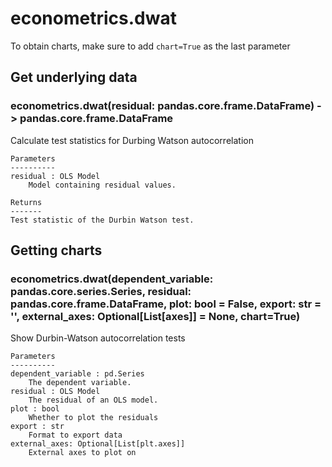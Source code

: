 # econometrics.dwat

To obtain charts, make sure to add `chart=True` as the last parameter

## Get underlying data 
### econometrics.dwat(residual: pandas.core.frame.DataFrame) -> pandas.core.frame.DataFrame

Calculate test statistics for Durbing Watson autocorrelation

    Parameters
    ----------
    residual : OLS Model
        Model containing residual values.

    Returns
    -------
    Test statistic of the Durbin Watson test.

## Getting charts 
### econometrics.dwat(dependent_variable: pandas.core.series.Series, residual: pandas.core.frame.DataFrame, plot: bool = False, export: str = '', external_axes: Optional[List[axes]] = None, chart=True)

Show Durbin-Watson autocorrelation tests

    Parameters
    ----------
    dependent_variable : pd.Series
        The dependent variable.
    residual : OLS Model
        The residual of an OLS model.
    plot : bool
        Whether to plot the residuals
    export : str
        Format to export data
    external_axes: Optional[List[plt.axes]]
        External axes to plot on
